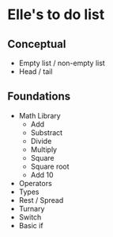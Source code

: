 
# Elle's to do list

## Conceptual

- Empty list / non-empty list
- Head / tail

## Foundations

- Math Library
  - Add
  - Substract
  - Divide
  - Multiply
  - Square
  - Square root
  - Add 10
- Operators
- Types
- Rest / Spread
- Turnary
- Switch
- Basic if

